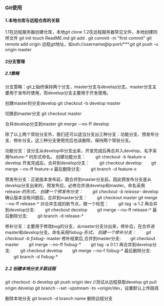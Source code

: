 ### Git使用

#### 1.本地仓库与远程仓库的关联
1.1在远程服务器创建仓库，本地git clone
1.2在远程服务器常见文件，本地创建同样文件
git init
touch ReadME.md
git add .
git commit -m "first commit"
git remote add origin 远程git地址，如ssh://username@ip:port/***.git
git push -u origin master

#### 2分支管理
##### 2.1策略

分支策略：git上始终保持两个分支，master分支与develop分支。master分支主要用于发布时使用，而develop分支主要用于开发使用。

创建master的分支develop
git checkout -b develop master

切换到master分支
git checkout master

合并develop分支到master
git merge --no-ff develop


除了以上两个常驻分支外，我们还可以适当分支出三种分支：功能分支、预发布分支、修补分支，这三种分支使用完后也该删除，保持两个常驻分支。

功能分支：该分支从develop中分支出来，开发完成后再合并入develop，名字采用feature-* 的形式命名。
创建功能分支：
　　git checkout -b feature-x develop
开发完成后，合并到develop分支：
　　git checkout develop
　　git merge --no-ff feature-x
最后删除分支:
　　git branch -d feature-x


预发布分支：正是版本发布前，既合并到master分支前，因此预发布分支是从develop分支出来的，预发布后，必修合并进develop和master。命名采用release-*的形式。
创建一个预发布分支：
　　git checkout -b release-* develop
确认版本没有问题后，合并到master分支：
　　git checkout master
      git merge --no-ff release-*
对合并生成的新节点，做一个标签：
　　git tag -a 1.2
再合并到develop分支:
　　git checkout decelop
　　git merge --no-ff release-*
最后删除分支:
　　git branch -d release-*



修补分支：主要用于修改bug的分支，从master分支分出来，修补后，在合并进master和develop分支。命名采用fixbug-*形式。
创建一个修补分支：
　　git checkout -b fixbug-* master
修补结束后,合并到master分支:
　　git checkout master
　　git merge --no-ff fixbug-*
　　git tag -a 0.1.1
再合并到develop分支:
　　git checkout develop
　　git merge --no-f fixbug-*
最后删除分支:
　　git branch -d fixbug-*
　　
##### 2.2 创建本地分支关联远程
git checkout -b develop
git push origin dev
//测试从远程获取develop
git pull origin develop
git branch --set -upstream -to =origin/dev，设置默认上传路径

删除本地分支
git branch -d branch name
删除远程分支


　　

